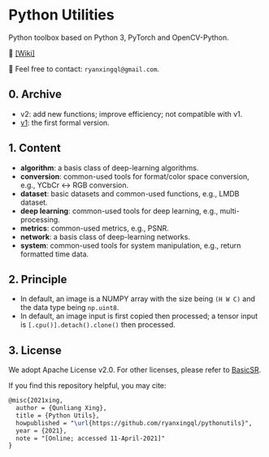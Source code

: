 # Python Utilities

Python toolbox based on Python 3, PyTorch and OpenCV-Python.

:notebook: [[Wiki]](https://github.com/ryanxingql/pythonutils/wiki)

:e-mail: Feel free to contact: `ryanxingql@gmail.com`.

## 0. Archive

- v2: add new functions; improve efficiency; not compatible with v1.
- [v1](https://github.com/ryanxingql/pythonutils/tree/2d339029cd97f2a4acba288869bcc13f7daaf7de): the first formal version.

## 1. Content

- **algorithm**: a basis class of deep-learning algorithms.
- **conversion**: common-used tools for format/color space conversion, e.g., YCbCr <-> RGB conversion.
- **dataset**: basic datasets and common-used functions, e.g., LMDB dataset.
- **deep learning**: common-used tools for deep learning, e.g., multi-processing.
- **metrics**: common-used metrics, e.g., PSNR.
- **network**: a basis class of deep-learning networks.
- **system**: common-used tools for system manipulation, e.g., return formatted time data.

## 2. Principle

- In default, an image is a NUMPY array with the size being `(H W C)` and the data type being `np.uint8`.
- In default, an image input is first copied then processed; a tensor input is `[.cpu()].detach().clone()` then processed.

## 3. License

We adopt Apache License v2.0. For other licenses, please refer to [BasicSR](https://github.com/xinntao/BasicSR/tree/master/LICENSE).

If you find this repository helpful, you may cite:

```tex
@misc{2021xing,
  author = {Qunliang Xing},
  title = {Python Utils},
  howpublished = "\url{https://github.com/ryanxingql/pythonutils}",
  year = {2021},
  note = "[Online; accessed 11-April-2021]"
}
```
